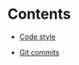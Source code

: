 # Contents

* [Code style](https://github.com/Glebzex/conventions/blob/master/code.md)

* [Git commits](https://github.com/Glebzex/conventions/blob/master/git.md)
